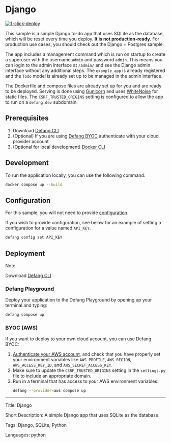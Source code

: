 # Django

[![1-click-deploy](https://defang.io/deploy-with-defang.png)](https://portal.defang.dev/redirect?url=https%3A%2F%2Fgithub.com%2Fnew%3Ftemplate_name%3Dsample-django-template%26template_owner%3DDefangSamples)

This sample is a simple Django to-do app that uses SQLite as the database, which will be reset every time you deploy. **It is not production-ready**. For production use cases, you should check out the Django + Postgres sample.

The app includes a management command which is run on startup to create a superuser with the username `admin` and password `admin`. This means you can login to the admin interface at `/admin/` and see the Django admin interface without any additional steps. The `example_app` is already registered and the `Todo` model is already set up to be managed in the admin interface.

The Dockerfile and compose files are already set up for you and are ready to be deployed. Serving is done using [Gunicorn](https://gunicorn.org/) and uses [WhiteNoise](https://whitenoise.readthedocs.io/en/latest/) for static files. The `CSRF_TRUSTED_ORIGINS` setting is configured to allow the app to run on a `defang.dev` subdomain.

## Prerequisites

1. Download [Defang CLI](https://github.com/DefangLabs/defang)
2. (Optional) If you are using [Defang BYOC](https://docs.defang.io/docs/concepts/defang-byoc) authenticate with your cloud provider account
3. (Optional for local development) [Docker CLI](https://docs.docker.com/engine/install/)

## Development

To run the application locally, you can use the following command:

```bash
docker compose up --build
```

## Configuration

For this sample, you will not need to provide [configuration](https://docs.defang.io/docs/concepts/configuration). 

If you wish to provide configuration, see below for an example of setting a configuration for a value named `API_KEY`.

```bash
defang config set API_KEY
```

## Deployment

> [!NOTE]
> Download [Defang CLI](https://github.com/DefangLabs/defang)

### Defang Playground

Deploy your application to the Defang Playground by opening up your terminal and typing:
```bash
defang compose up
```

### BYOC (AWS)

If you want to deploy to your own cloud account, you can use Defang BYOC:

1. [Authenticate your AWS account](https://docs.aws.amazon.com/cli/latest/userguide/cli-chap-configure.html), and check that you have properly set your environment variables like `AWS_PROFILE`, `AWS_REGION`, `AWS_ACCESS_KEY_ID`, and `AWS_SECRET_ACCESS_KEY`.
2. Make sure to update the `CSRF_TRUSTED_ORIGINS` setting in the `settings.py` file to include an appropriate domain.
3. Run in a terminal that has access to your AWS environment variables:
    ```bash
    defang --provider=aws compose up
    ```

---

Title: Django

Short Description: A simple Django app that uses SQLite as the database.

Tags: Django, SQLite, Python

Languages: python

